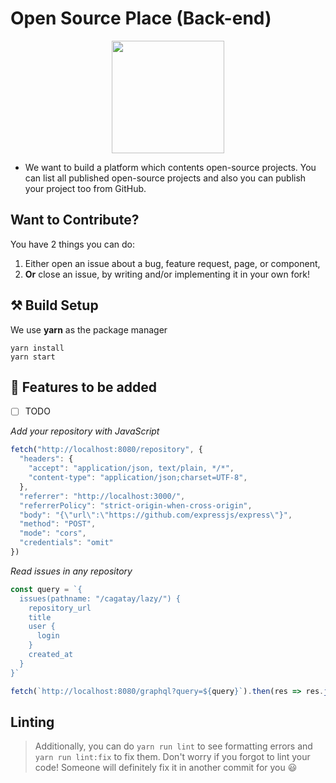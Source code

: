 # Open Source Place (Back-end)
<p align="center"><img src="https://user-images.githubusercontent.com/56169582/105577347-083cbb80-5d8a-11eb-9973-acf01b2130c1.png" width="180px"/></p>


- We want to build a platform which contents open-source projects. You can list all published open-source projects and also you can publish your project too from GitHub.

## Want to Contribute?

You have 2 things you can do:

1. Either open an issue about a bug, feature request, page, or component,
2. __Or__ close an issue, by writing and/or implementing it in your own fork!


## ⚒️ Build Setup 

We use **yarn** as the package manager

```
yarn install
yarn start
```


## 📙 Features to be added
- [ ] TODO



*Add your repository with JavaScript*

```javascript
fetch("http://localhost:8080/repository", {
  "headers": {
    "accept": "application/json, text/plain, */*",
    "content-type": "application/json;charset=UTF-8",
  },
  "referrer": "http://localhost:3000/",
  "referrerPolicy": "strict-origin-when-cross-origin",
  "body": "{\"url\":\"https://github.com/expressjs/express\"}",
  "method": "POST",
  "mode": "cors",
  "credentials": "omit"
})
```

*Read issues in any repository*

```javascript
const query = `{
  issues(pathname: "/cagatay/lazy/") {
    repository_url
    title
    user {
      login
    }
    created_at
  }
}`

fetch(`http://localhost:8080/graphql?query=${query}`).then(res => res.json()).then(console.log)
```
## Linting

> Additionally, you can do `yarn run lint` to see formatting errors
> and `yarn run lint:fix` to fix them.
> Don't worry if you forgot to lint your code!
> Someone will definitely fix it in another commit for you :smiley:
